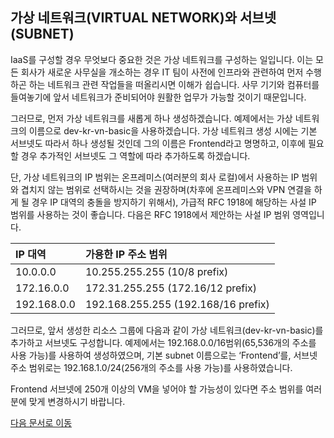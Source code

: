 ## 가상 네트워크(VIRTUAL NETWORK)와 서브넷(SUBNET)

IaaS를 구성할 경우 무엇보다 중요한 것은 가상 네트워크를 구성하는 일입니다. 이는 모든 회사가 새로운 사무실을 개소하는 경우 IT 팀이 사전에 인프라와 관련하여 먼저 수행하곤 하는 네트워크 관련 작업들을 떠올리시면 이해가 쉽습니다. 사무 기기와 컴퓨터를 들여놓기에 앞서 네트워크가 준비되어야 원활한 업무가 가능할 것이기 때문입니다.

그러므로, 먼저 가상 네트워크를 새롭게 하나 생성하겠습니다. 예제에서는 가상 네트워크의 이름으로 dev-kr-vn-basic을 사용하겠습니다. 가상 네트워크 생성 시에는 기본 서브넷도 따라서 하나 생성될 것인데 그의 이름은 Frontend라고 명명하고, 이후에 필요할 경우 추가적인 서브넷도 그 역할에 따라 추가하도록 하겠습니다. 

단, 가상 네트워크의 IP 범위는 온프레미스(여러분의 회사 로컬)에서 사용하는 IP 범위와 겹치지 않는 범위로 선택하시는 것을 권장하며(차후에 온프레미스와 VPN 연결을 하게 될 경우 IP 대역의 충돌을 방지하기 위해서), 가급적 RFC 1918에 해당하는 사설 IP 범위를 사용하는 것이 좋습니다. 다음은 RFC 1918에서 제안하는 사설 IP 범위 영역입니다.

| IP 대역 | 가용한 IP 주소 범위 |
| :------------ | :----------- |
| 10.0.0.0 | 10.255.255.255  (10/8 prefix) |
| 172.16.0.0 |172.31.255.255  (172.16/12 prefix) |
| 192.168.0.0 | 192.168.255.255 (192.168/16 prefix) |

그러므로, 앞서 생성한 리소스 그룹에 다음과 같이 가상 네트워크(dev-kr-vn-basic)를 추가하고 서브넷도 구성합니다. 예제에서는 192.168.0.0/16범위(65,536개의 주소를 사용 가능)를 사용하여 생성하였으며, 기본 subnet 이름으로는 ‘Frontend’를, 서브넷 주소 범위로는 192.168.1.0/24(256개의 주소를 사용 가능)를 사용하였습니다. 

Frontend 서브넷에 250개 이상의 VM을 넣어야 할 가능성이 있다면 주소 범위를 여러분에 맞게 변경하시기 바랍니다. 




[다음 문서로 이동](3.md)